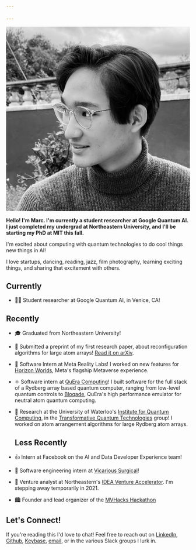```yaml
---

---
```


<img id="portrait" src="assets/me.jpg" alt="profile picture">

**Hello! I'm Marc. I'm currently a student researcher at Google Quantum AI. I just completed my undergrad at Northeastern University, and I'll be starting my PhD at MIT this fall.**

I'm excited about computing with quantum technologies to do cool things new things in AI!

I love startups, dancing, reading, jazz, film photography, learning exciting things, and sharing that excitement with others.

## Currently

- 🏄‍♂️ Student researcher at Google Quantum AI, in Venice, CA!

## Recently

- 🎓 Graduated from Northeastern University!

- 📜 Submitted a preprint of my first research paper, about reconfiguration algorithms for large atom arrays! [Read it on arXiv](https://arxiv.org/abs/2212.03885).

- 🥽 Software Intern at Meta Reality Labs! I worked on new features for [Horizon Worlds](https://www.oculus.com/horizon-worlds/), Meta's flagship Metaverse experience.

- ⚛️ Software intern at [QuEra Computing](https://www.quera.com/)! I built software for the full stack of a Rydberg array based quantum computer, ranging from low-level quantum controls to [Bloqade](https://github.com/QuEraComputing/Bloqade.jl), QuEra's high performance emulator for neutral atom quantum computing.

- 🤏 Research at the University of Waterloo's [Institute for Quantum Computing](https://uwaterloo.ca/institute-for-quantum-computing/), in the [Transformative Quantum Technologies](https://tqt.uwaterloo.ca/) group! I worked on atom arrangement algorithms for large Rydberg atom arrays.
  
  ## Less Recently

- 👍 Intern at Facebook on the AI and Data Developer Experience team!

- 🦾 Software engineering intern at [Vicarious Surgical](https://www.vicarioussurgical.com/)!

- 🔎 Venture analyst at Northeastern's [IDEA Venture Accelerator](https://www.northeastern.edu/idea/). I'm stepping away temporarily in 2021.

- 🏙 Founder and lead organizer of the [MVHacks Hackathon](https://mvhacks.io/)

## Let's Connect!

If you're reading this I'd love to chat! Feel free to reach out on [LinkedIn](https://linkedin.com/in/mbacvanski), [Github](https://github.com/mbacvanski), [Keybase](https://keybase.io/mbacvanski/chat), [email](mailto:marc.bacvanski@gmail.com), or in the various Slack groups I lurk in.
